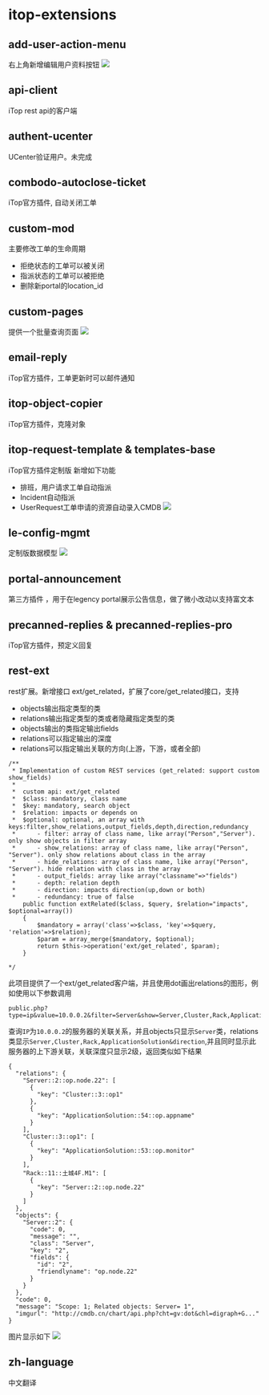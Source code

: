 # itop-extensions

## add-user-action-menu
右上角新增编辑用户资料按钮
![](add-user-action-menu/preview.png)

## api-client
iTop rest api的客户端

## authent-ucenter
UCenter验证用户。未完成

## combodo-autoclose-ticket
iTop官方插件, 自动关闭工单

## custom-mod
主要修改工单的生命周期
- 拒绝状态的工单可以被关闭
- 指派状态的工单可以被拒绝
- 删除新portal的location_id

## custom-pages
提供一个批量查询页面
![](custom-pages/preview/preview.png)

## email-reply
iTop官方插件，工单更新时可以邮件通知

## itop-object-copier
iTop官方插件，克隆对象

## itop-request-template & templates-base
iTop官方插件定制版
新增如下功能
- 排班，用户请求工单自动指派
- Incident自动指派
- UserRequest工单申请的资源自动录入CMDB
![](itop-request-template/preview/preview.png)

## le-config-mgmt
定制版数据模型
![](le-config-mgmt/preview.png)

## portal-announcement
第三方插件 [](https://github.com/itop-itsm-ru/portal-announcement) ，用于在legency portal展示公告信息，做了微小改动以支持富文本

## precanned-replies & precanned-replies-pro
iTop官方插件，预定义回复

## rest-ext
rest扩展。新增接口 ext/get_related，扩展了core/get_related接口，支持

- objects输出指定类型的类
- relations输出指定类型的类或者隐藏指定类型的类
- objects输出的类指定输出fields
- relations可以指定输出的深度
- relations可以指定输出关联的方向(上游，下游，或者全部)

```
/**
 * Implementation of custom REST services (get_related: support custom show_fields)
 *  
 *  custom api: ext/get_related
 *  $class: mandatory, class name
 *  $key: mandatory, search object
 *  $relation: impacts or depends on
 *  $optional: optional, an array with keys:filter,show_relations,output_fields,depth,direction,redundancy
 *      - filter: array of class name, like array("Person","Server"). only show objects in filter array
 *      - show_relations: array of class name, like array("Person", "Server"). only show relations about class in the array
 *      - hide_relations: array of class name, like array("Person", "Server"). hide relation with class in the array 
 *      - output_fields: array like array("classname"=>"fields")
 *      - depth: relation depth
 *      - direction: impacts direction(up,down or both)
 *      - redundancy: true of false
	public function extRelated($class, $query, $relation="impacts", $optional=array())
	{
		$mandatory = array('class'=>$class, 'key'=>$query, 'relation'=>$relation);
		$param = array_merge($mandatory, $optional);
		return $this->operation('ext/get_related', $param);
	}
	
*/
```

[](https://github.com/annProg/cmdbApi) 此项目提供了一个ext/get_related客户端，并且使用dot画出relations的图形，例如使用以下参数调用

```
public.php?type=ip&value=10.0.0.2&filter=Server&show=Server,Cluster,Rack,ApplicationSolution&direction=both&depth=2
```

查询`IP`为`10.0.0.2`的服务器的关联关系，并且objects只显示`Server`类，relations类显示`Server,Cluster,Rack,ApplicationSolution&direction`,并且同时显示此服务器的上下游关联，关联深度只显示2级，返回类似如下结果

```
{
  "relations": {
    "Server::2::op.node.22": [
      {
        "key": "Cluster::3::op1"
      },
      {
        "key": "ApplicationSolution::54::op.appname"
      }
    ],
    "Cluster::3::op1": [
      {
        "key": "ApplicationSolution::53::op.monitor"
      }
    ],
    "Rack::11::土城4F.M1": [
      {
        "key": "Server::2::op.node.22"
      }
    ]
  },
  "objects": {
    "Server::2": {
      "code": 0,
      "message": "",
      "class": "Server",
      "key": "2",
      "fields": {
        "id": "2",
        "friendlyname": "op.node.22"
      }
    }
  },
  "code": 0,
  "message": "Scope: 1; Related objects: Server= 1",
  "imgurl": "http://cmdb.cn/chart/api.php?cht=gv:dot&chl=digraph+G..."
}
```

图片显示如下
![](rest-ext/preview/preview.png)

## zh-language
中文翻译
